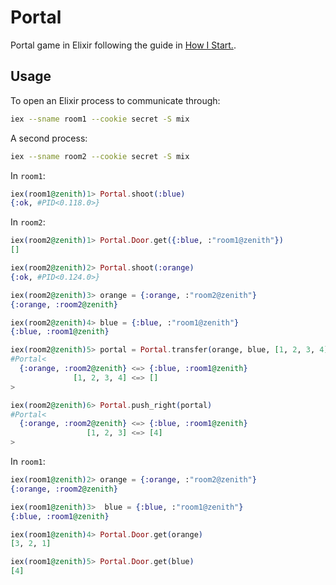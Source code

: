 # Portal

Portal game in Elixir following the guide in [How I Start.](https://howistart.org/posts/elixir/1).

## Usage

To open an Elixir process to communicate through:
````sh
iex --sname room1 --cookie secret -S mix
````

A second process:
````sh
iex --sname room2 --cookie secret -S mix
````

In `room1`:
````elixir
iex(room1@zenith)1> Portal.shoot(:blue)
{:ok, #PID<0.118.0>}
````

In `room2`:
````elixir
iex(room2@zenith)1> Portal.Door.get({:blue, :"room1@zenith"})
[]

iex(room2@zenith)2> Portal.shoot(:orange)
{:ok, #PID<0.124.0>}

iex(room2@zenith)3> orange = {:orange, :"room2@zenith"}
{:orange, :room2@zenith}

iex(room2@zenith)4> blue = {:blue, :"room1@zenith"}
{:blue, :room1@zenith}

iex(room2@zenith)5> portal = Portal.transfer(orange, blue, [1, 2, 3, 4])
#Portal<
  {:orange, :room2@zenith} <=> {:blue, :room1@zenith}
              [1, 2, 3, 4] <=> []
>

iex(room2@zenith)6> Portal.push_right(portal)
#Portal<
  {:orange, :room2@zenith} <=> {:blue, :room1@zenith}
                 [1, 2, 3] <=> [4]
>

````

In `room1`:
````elixir
iex(room1@zenith)2> orange = {:orange, :"room2@zenith"}
{:orange, :room2@zenith}

iex(room1@zenith)3>  blue = {:blue, :"room1@zenith"}
{:blue, :room1@zenith}

iex(room1@zenith)4> Portal.Door.get(orange)
[3, 2, 1]

iex(room1@zenith)5> Portal.Door.get(blue)
[4]
````
